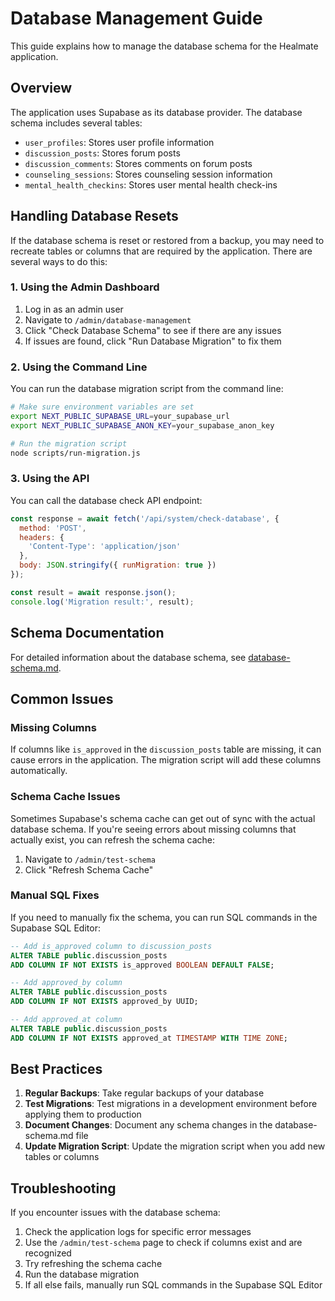 # Database Management Guide

This guide explains how to manage the database schema for the Healmate application.

## Overview

The application uses Supabase as its database provider. The database schema includes several tables:

- `user_profiles`: Stores user profile information
- `discussion_posts`: Stores forum posts
- `discussion_comments`: Stores comments on forum posts
- `counseling_sessions`: Stores counseling session information
- `mental_health_checkins`: Stores user mental health check-ins

## Handling Database Resets

If the database schema is reset or restored from a backup, you may need to recreate tables or columns that are required by the application. There are several ways to do this:

### 1. Using the Admin Dashboard

1. Log in as an admin user
2. Navigate to `/admin/database-management`
3. Click "Check Database Schema" to see if there are any issues
4. If issues are found, click "Run Database Migration" to fix them

### 2. Using the Command Line

You can run the database migration script from the command line:

```bash
# Make sure environment variables are set
export NEXT_PUBLIC_SUPABASE_URL=your_supabase_url
export NEXT_PUBLIC_SUPABASE_ANON_KEY=your_supabase_anon_key

# Run the migration script
node scripts/run-migration.js
```

### 3. Using the API

You can call the database check API endpoint:

```javascript
const response = await fetch('/api/system/check-database', {
  method: 'POST',
  headers: {
    'Content-Type': 'application/json'
  },
  body: JSON.stringify({ runMigration: true })
});

const result = await response.json();
console.log('Migration result:', result);
```

## Schema Documentation

For detailed information about the database schema, see [database-schema.md](./database-schema.md).

## Common Issues

### Missing Columns

If columns like `is_approved` in the `discussion_posts` table are missing, it can cause errors in the application. The migration script will add these columns automatically.

### Schema Cache Issues

Sometimes Supabase's schema cache can get out of sync with the actual database schema. If you're seeing errors about missing columns that actually exist, you can refresh the schema cache:

1. Navigate to `/admin/test-schema`
2. Click "Refresh Schema Cache"

### Manual SQL Fixes

If you need to manually fix the schema, you can run SQL commands in the Supabase SQL Editor:

```sql
-- Add is_approved column to discussion_posts
ALTER TABLE public.discussion_posts
ADD COLUMN IF NOT EXISTS is_approved BOOLEAN DEFAULT FALSE;

-- Add approved_by column
ALTER TABLE public.discussion_posts
ADD COLUMN IF NOT EXISTS approved_by UUID;

-- Add approved_at column
ALTER TABLE public.discussion_posts
ADD COLUMN IF NOT EXISTS approved_at TIMESTAMP WITH TIME ZONE;
```

## Best Practices

1. **Regular Backups**: Take regular backups of your database
2. **Test Migrations**: Test migrations in a development environment before applying them to production
3. **Document Changes**: Document any schema changes in the database-schema.md file
4. **Update Migration Script**: Update the migration script when you add new tables or columns

## Troubleshooting

If you encounter issues with the database schema:

1. Check the application logs for specific error messages
2. Use the `/admin/test-schema` page to check if columns exist and are recognized
3. Try refreshing the schema cache
4. Run the database migration
5. If all else fails, manually run SQL commands in the Supabase SQL Editor
